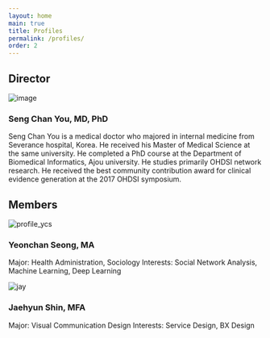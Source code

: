 ```yaml
---
layout: home
main: true
title: Profiles
permalink: /profiles/
order: 2
---
```


## Director
![image](/assets/images/dr-you-bio-photo.jpg)
### Seng Chan You, MD, PhD
Seng Chan You is a medical doctor who majored in internal medicine from Severance hospital, Korea. He received his Master of Medical Science at the same university. He completed a PhD course at the Department of Biomedical Informatics, Ajou university. He studies primarily OHDSI network research. He received the best community contribution award for clinical evidence generation at the 2017 OHDSI symposium. 

## Members
![profile_ycs](https://user-images.githubusercontent.com/48194852/137686482-a4583272-9c64-4573-9cb8-c347a9c3d6eb.jpg)
### Yeonchan Seong, MA
Major: Health Administration, Sociology 
Interests: Social Network Analysis, Machine Learning, Deep Learning

![jay](https://user-images.githubusercontent.com/92774958/137850326-820d4eae-8148-4a67-9a4b-559b7e5c68b2.png)
### Jaehyun Shin, MFA
Major: Visual Communication Design
Interests: Service Design, BX Design
